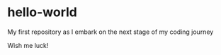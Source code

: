 # hello-world

My first repository as I embark on the next stage of my coding journey

Wish me luck!
